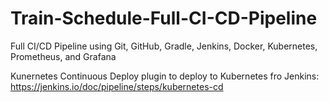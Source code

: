 # Train-Schedule-Full-CI-CD-Pipeline
Full CI/CD Pipeline using Git, GitHub, Gradle, Jenkins, Docker, Kubernetes, Prometheus, and Grafana


Kunernetes Continuous Deploy plugin to deploy to Kubernetes fro Jenkins: 
https://jenkins.io/doc/pipeline/steps/kubernetes-cd
